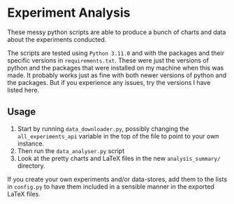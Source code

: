 # Experiment Analysis

These messy python scripts are able to produce a bunch of charts and data about the experiments conducted.

The scripts are tested using `Python 3.11.0` and with the packages and their specific versions in `requirements.txt`. These were just the versions of python and the packages that were installed on my machine when this was made. It probably works just as fine with both newer versions of python and the packages. But if you experience any issues, try the versions I have listed here.

## Usage

1. Start by running `data_downloader.py`, possibly changing the `all_experiments_api` variable in the top of the file to point to your own instance.
2. Then run the `data_analyser.py` script
3. Look at the pretty charts and LaTeX files in the new `analysis_summary/` directory.

If you create your own experiments and/or data-stores, add them to the lists in `config.py` to have them included in a sensible manner in the exported LaTeX files.